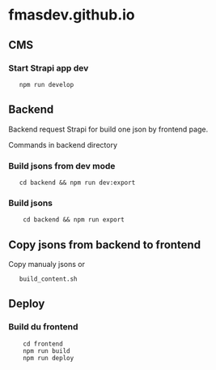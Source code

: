 # fmasdev.github.io

## CMS
### Start Strapi app dev
`````shell
   npm run develop
`````

## Backend
Backend request Strapi for build one json by frontend page.

Commands in backend directory

### Build jsons from dev mode
````shell
   cd backend && npm run dev:export
````

### Build jsons
````shell
    cd backend && npm run export
````

## Copy jsons from backend to frontend
Copy manualy jsons or
````shell
   build_content.sh
````

## Deploy
### Build du frontend
````shell
    cd frontend
    npm run build
    npm run deploy
````
